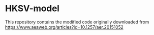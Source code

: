 # HKSV-model
This repository contains the modified code originally downloaded from https://www.aeaweb.org/articles?id=10.1257/aer.20151052
